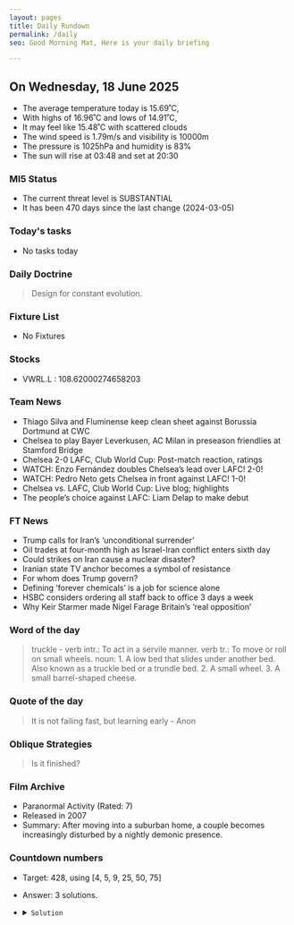```yaml
---
layout: pages
title: Daily Rundown
permalink: /daily
seo: Good Morning Mat, Here is your daily briefing

---
```


<!-- weather_marker starts -->
## On Wednesday, 18 June 2025

- The average temperature today is 15.69˚C,
- With highs of 16.96˚C and lows of 14.91˚C,
- It may feel like 15.48˚C with scattered clouds
- The wind speed is 1.79m/s and visibility is 10000m
- The pressure is 1025hPa and humidity is 83%
- The sun will rise at 03:48 and set at 20:30

<!-- weather_marker ends -->

### MI5 Status
<!-- threat_marker starts -->
- The current threat level is <span class="highlighter">SUBSTANTIAL</span>
- It has been 470 days since the last change (2024-03-05)

<!-- threat_marker ends -->

### Today's tasks
<!-- task_marker starts -->
- No tasks today
<!-- task_marker ends -->

### Daily Doctrine
<!-- doctrine_marker starts -->
> Design for constant evolution.
<!-- doctrine_marker ends -->

### Fixture List

<!-- fixture_marker starts -->
- No Fixtures
<!-- fixture_marker ends -->

### Stocks

<!-- stocks_marker starts -->

- VWRL.L : 108.62000274658203 

<!-- stocks_marker ends -->

### Team News
<!-- news_marker starts -->

- Thiago Silva and Fluminense keep clean sheet against Borussia Dortmund at CWC
- Chelsea to play Bayer Leverkusen, AC Milan in preseason friendlies at Stamford Bridge
- Chelsea 2-0 LAFC, Club World Cup: Post-match reaction, ratings
- WATCH: Enzo Fernández doubles Chelsea’s lead over LAFC! 2-0!
- WATCH: Pedro Neto gets Chelsea in front against LAFC! 1-0!
- Chelsea vs. LAFC, Club World Cup: Live blog; highlights
- The people’s choice against LAFC: Liam Delap to make debut

<!-- news_marker ends -->

### FT News

<!-- ftnews_marker starts -->

- Trump calls for Iran’s ‘unconditional surrender’
- Oil trades at four-month high as Israel-Iran conflict enters sixth day
- Could strikes on Iran cause a nuclear disaster?
- Iranian state TV anchor becomes a symbol of resistance
- For whom does Trump govern?
- Defining ‘forever chemicals’ is a job for science alone
- HSBC considers ordering all staff back to office 3 days a week
- Why Keir Starmer made Nigel Farage Britain’s ‘real opposition’

<!-- ftnews_marker ends -->

### Word of the day

<!-- word_marker starts -->

 > truckle - verb intr.: To act in a servile manner. verb tr.: To move or roll on small wheels. noun: 1. A low bed that slides under another bed. Also known as a truckle bed or a trundle bed. 2. A small wheel. 3. A small barrel-shaped cheese.

<!-- word_marker ends -->

### Quote of the day
<!-- quote_marker starts -->

> It is not failing fast, but learning early  - Anon

<!-- quote_marker ends -->

### Oblique Strategies
<!-- eno_marker starts -->
> Is it finished?

<!-- eno_marker ends -->

### Film Archive

<!-- film_marker starts -->
- Paranormal Activity (Rated: 7)
- Released in 2007
- Summary: After moving into a suburban home, a couple becomes increasingly disturbed by a nightly demonic presence.
<!-- film_marker ends -->

### Countdown numbers
<!-- game_marker starts -->

- Target: 428, using [4, 5, 9, 25, 50, 75]
- Answer: 3 solutions.

- <details><summary><code>Solution</code></summary>

  Solution: ( 75 + 9 ) x 5 + 50 x 4 / 25

   </details>

<!-- game_marker ends -->
